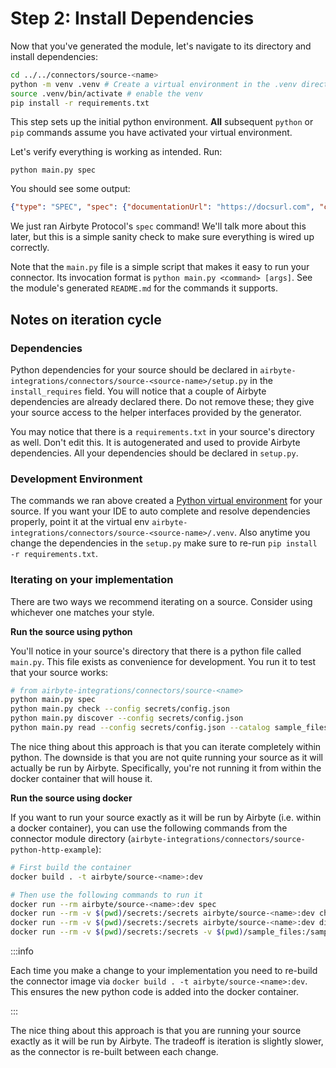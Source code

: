 # Step 2: Install Dependencies

Now that you've generated the module, let's navigate to its directory and install dependencies:

```bash
cd ../../connectors/source-<name>
python -m venv .venv # Create a virtual environment in the .venv directory
source .venv/bin/activate # enable the venv
pip install -r requirements.txt
```

This step sets up the initial python environment. **All** subsequent `python` or `pip` commands
assume you have activated your virtual environment.

Let's verify everything is working as intended. Run:

```text
python main.py spec
```

You should see some output:

```json
{"type": "SPEC", "spec": {"documentationUrl": "https://docsurl.com", "connectionSpecification": {"$schema": "http://json-schema.org/draft-07/schema#", "title": "Python Http Tutorial Spec", "type": "object", "required": ["TODO"], "properties": {"TODO: This schema defines the configuration required for the source. This usually involves metadata such as database and/or authentication information.": {"type": "string", "description": "describe me"}}}}}
```

We just ran Airbyte Protocol's `spec` command! We'll talk more about this later, but this is a
simple sanity check to make sure everything is wired up correctly.

Note that the `main.py` file is a simple script that makes it easy to run your connector. Its
invocation format is `python main.py <command> [args]`. See the module's generated `README.md` for
the commands it supports.

## Notes on iteration cycle

### Dependencies

Python dependencies for your source should be declared in
`airbyte-integrations/connectors/source-<source-name>/setup.py` in the `install_requires` field. You
will notice that a couple of Airbyte dependencies are already declared there. Do not remove these;
they give your source access to the helper interfaces provided by the generator.

You may notice that there is a `requirements.txt` in your source's directory as well. Don't edit
this. It is autogenerated and used to provide Airbyte dependencies. All your dependencies should be
declared in `setup.py`.

### Development Environment

The commands we ran above created a
[Python virtual environment](https://docs.python.org/3/tutorial/venv.html) for your source. If you
want your IDE to auto complete and resolve dependencies properly, point it at the virtual env
`airbyte-integrations/connectors/source-<source-name>/.venv`. Also anytime you change the
dependencies in the `setup.py` make sure to re-run `pip install -r requirements.txt`.

### Iterating on your implementation

There are two ways we recommend iterating on a source. Consider using whichever one matches your
style.

**Run the source using python**

You'll notice in your source's directory that there is a python file called `main.py`. This file
exists as convenience for development. You run it to test that your source works:

```bash
# from airbyte-integrations/connectors/source-<name>
python main.py spec
python main.py check --config secrets/config.json
python main.py discover --config secrets/config.json
python main.py read --config secrets/config.json --catalog sample_files/configured_catalog.json
```

The nice thing about this approach is that you can iterate completely within python. The downside is
that you are not quite running your source as it will actually be run by Airbyte. Specifically,
you're not running it from within the docker container that will house it.

**Run the source using docker**

If you want to run your source exactly as it will be run by Airbyte \(i.e. within a docker
container\), you can use the following commands from the connector module directory
\(`airbyte-integrations/connectors/source-python-http-example`\):

```bash
# First build the container
docker build . -t airbyte/source-<name>:dev

# Then use the following commands to run it
docker run --rm airbyte/source-<name>:dev spec
docker run --rm -v $(pwd)/secrets:/secrets airbyte/source-<name>:dev check --config /secrets/config.json
docker run --rm -v $(pwd)/secrets:/secrets airbyte/source-<name>:dev discover --config /secrets/config.json
docker run --rm -v $(pwd)/secrets:/secrets -v $(pwd)/sample_files:/sample_files airbyte/source-<name>:dev read --config /secrets/config.json --catalog /sample_files/configured_catalog.json
```

:::info

Each time you make a change to your implementation you need to re-build the connector image
via `docker build . -t airbyte/source-<name>:dev`. This ensures the new python code is added into
the docker container.

:::

The nice thing about this approach is that you are running your source exactly as it will be run by
Airbyte. The tradeoff is iteration is slightly slower, as the connector is re-built between each
change.
